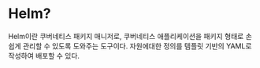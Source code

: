 # Helm?

Helm이란 쿠버네티스 패키지 매니저로, 쿠버네티스 애플리케이션을 패키지 형태로 손쉽게 관리할 수 있도록 도와주는 도구이다. 자원에대한 정의를 템플릿 기반의 YAML로 작성하여 배포할 수 있다.&#x20;



